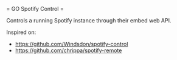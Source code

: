 = GO Spotify Control =

Controls a running Spotify instance through their embed web API.

Inspired on:

* https://github.com/Windsdon/spotify-control
* https://github.com/chrippa/spotify-remote
